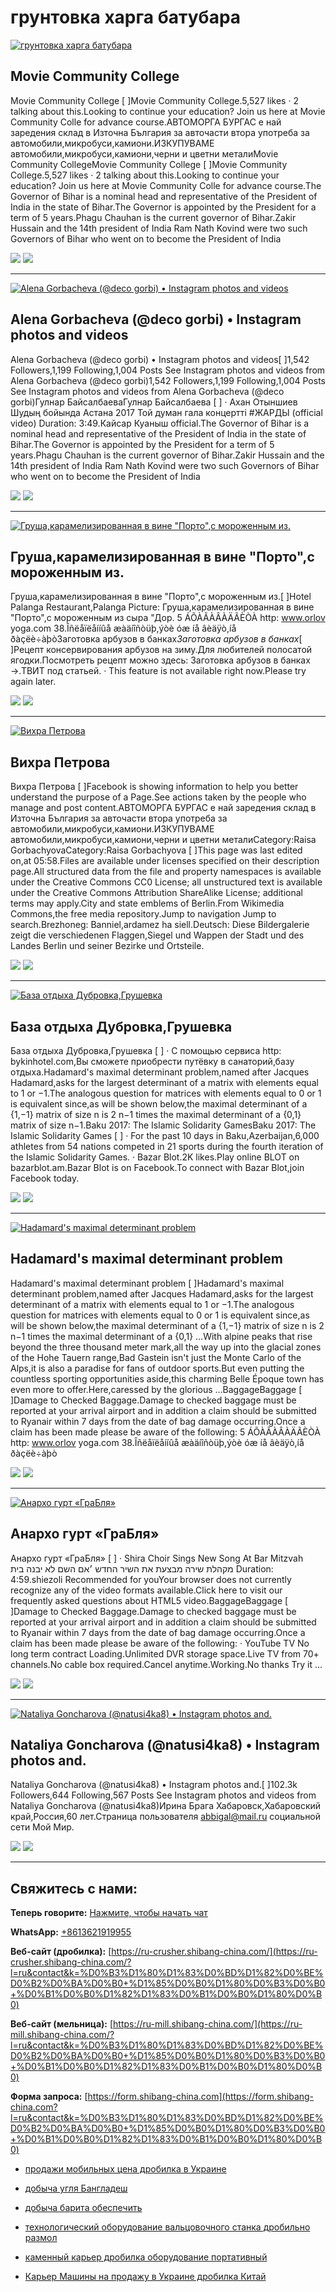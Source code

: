 # грунтовка харга батубара

<a href="https://swt.shibang-china.com/?l=ru&img&k=%D0%B3%D1%80%D1%83%D0%BD%D1%82%D0%BE%D0%B2%D0%BA%D0%B0+%D1%85%D0%B0%D1%80%D0%B3%D0%B0+%D0%B1%D0%B0%D1%82%D1%83%D0%B1%D0%B0%D1%80%D0%B0" target="_blank">![грунтовка харга батубара](http://static.shibang-china.com/all-800x300/1440.jpg)</a>

## Movie Community College
Movie Community College [ ]Movie Community College.5,527 likes &#183; 2 talking about this.Looking to continue your education? Join us here at Movie Community Colle for advance course.АВТОМОРГА БУРГАС е най заредения склад в Източна България за авточасти втора употреба за автомобили,микробуси,камиони.ИЗКУПУВАМЕ автомобили,микробуси,камиони,черни и цветни металиMovie Community CollegeMovie Community College [ ]Movie Community College.5,527 likes &#183; 2 talking about this.Looking to continue your education? Join us here at Movie Community Colle for advance course.The Governor of Bihar is a nominal head and representative of the President of India in the state of Bihar.The Governor is appointed by the President for a term of 5 years.Phagu Chauhan is the current governor of Bihar.Zakir Hussain and the 14th president of India Ram Nath Kovind were two such Governors of Bihar who went on to become the President of India


<a href="https://whatsapp.shibangsoft.com/WhatsApp.php" target="_blank" title="WhatsApp">![](http://static.shibang-china.com/icon/whatsapp.png)</a> <a href="https://swt.shibang-china.com/?l=ru&icon&k=%D0%B3%D1%80%D1%83%D0%BD%D1%82%D0%BE%D0%B2%D0%BA%D0%B0+%D1%85%D0%B0%D1%80%D0%B3%D0%B0+%D0%B1%D0%B0%D1%82%D1%83%D0%B1%D0%B0%D1%80%D0%B0" target="_blank">![](http://static.shibang-china.com/icon/chat-ru.png)</a>

---

<a href="https://swt.shibang-china.com/?l=ru&img&k=%D0%B3%D1%80%D1%83%D0%BD%D1%82%D0%BE%D0%B2%D0%BA%D0%B0+%D1%85%D0%B0%D1%80%D0%B3%D0%B0+%D0%B1%D0%B0%D1%82%D1%83%D0%B1%D0%B0%D1%80%D0%B0" target="_blank">![Alena Gorbacheva (@deco gorbi) • Instagram photos and videos](http://static.shibang-china.com/all-800x300/48.jpg)</a>

## Alena Gorbacheva (@deco gorbi) • Instagram photos and videos
Alena Gorbacheva (@deco gorbi) • Instagram photos and videos[ ]1,542 Followers,1,199 Following,1,004 Posts See Instagram photos and videos from Alena Gorbacheva (@deco gorbi)1,542 Followers,1,199 Following,1,004 Posts See Instagram photos and videos from Alena Gorbacheva (@deco gorbi)Гулнар БайсалбаеваГулнар Байсалбаева [ ]&nbsp;&#0183;&#32;Аxан Отыншиев Шудың бойында Астана 2017 Той думан гала концертті #ЖАРДЫ (official video) Duration: 3:49.Кайсар Куаныш official.The Governor of Bihar is a nominal head and representative of the President of India in the state of Bihar.The Governor is appointed by the President for a term of 5 years.Phagu Chauhan is the current governor of Bihar.Zakir Hussain and the 14th president of India Ram Nath Kovind were two such Governors of Bihar who went on to become the President of India


<a href="https://whatsapp.shibangsoft.com/WhatsApp.php" target="_blank" title="WhatsApp">![](http://static.shibang-china.com/icon/whatsapp.png)</a> <a href="https://swt.shibang-china.com/?l=ru&icon&k=%D0%B3%D1%80%D1%83%D0%BD%D1%82%D0%BE%D0%B2%D0%BA%D0%B0+%D1%85%D0%B0%D1%80%D0%B3%D0%B0+%D0%B1%D0%B0%D1%82%D1%83%D0%B1%D0%B0%D1%80%D0%B0" target="_blank">![](http://static.shibang-china.com/icon/chat-ru.png)</a>

---

<a href="https://swt.shibang-china.com/?l=ru&img&k=%D0%B3%D1%80%D1%83%D0%BD%D1%82%D0%BE%D0%B2%D0%BA%D0%B0+%D1%85%D0%B0%D1%80%D0%B3%D0%B0+%D0%B1%D0%B0%D1%82%D1%83%D0%B1%D0%B0%D1%80%D0%B0" target="_blank">![Груша,карамелизированная в вине &quot;Порто&quot;,с мороженным из.](http://static.shibang-china.com/all-800x300/1394.jpg)</a>

## Груша,карамелизированная в вине &quot;Порто&quot;,с мороженным из.
Груша,карамелизированная в вине &quot;Порто&quot;,с мороженным из.[ ]Hotel Palanga Restaurant,Palanga Picture: Груша,карамелизированная в вине &quot;Порто&quot;,с мороженным из сыра &quot;Дор. 5 &#193;&#213;&#192;&#195;&#192;&#194;&#192;&#196;&#195;&#200;&#210;&#192; http: www.orlov yoga.com 38.&#206;&#241;&#235;&#229;&#239;&#235;&#229;&#237;&#237;&#251;&#229; &#230;&#224;&#228;&#237;&#238;&#241;&#242;&#252;&#254;,&#253;&#242;&#232; &#243;&#230; &#237;&#229; &#226;&#232;&#228;&#255;&#242;,&#237;&#229; &#240;&#224;&#231;&#235;&#232;&#247;&#224;&#254;&#242;Заготовка арбузов в банках*Заготовка арбузов в банках*[ ]Рецепт консервирования арбузов на зиму.Для любителей полосатой ягодки.Посмотреть рецепт можно здесь: Заготовка арбузов в банках →.ТВИТ под статьей.&nbsp;&#0183;&#32;This feature is not available right now.Please try again later.


<a href="https://whatsapp.shibangsoft.com/WhatsApp.php" target="_blank" title="WhatsApp">![](http://static.shibang-china.com/icon/whatsapp.png)</a> <a href="https://swt.shibang-china.com/?l=ru&icon&k=%D0%B3%D1%80%D1%83%D0%BD%D1%82%D0%BE%D0%B2%D0%BA%D0%B0+%D1%85%D0%B0%D1%80%D0%B3%D0%B0+%D0%B1%D0%B0%D1%82%D1%83%D0%B1%D0%B0%D1%80%D0%B0" target="_blank">![](http://static.shibang-china.com/icon/chat-ru.png)</a>

---

<a href="https://swt.shibang-china.com/?l=ru&img&k=%D0%B3%D1%80%D1%83%D0%BD%D1%82%D0%BE%D0%B2%D0%BA%D0%B0+%D1%85%D0%B0%D1%80%D0%B3%D0%B0+%D0%B1%D0%B0%D1%82%D1%83%D0%B1%D0%B0%D1%80%D0%B0" target="_blank">![Вихра Петрова](http://static.shibang-china.com/all-800x300/1330.jpg)</a>

## Вихра Петрова
Вихра Петрова [ ]Facebook is showing information to help you better understand the purpose of a Page.See actions taken by the people who manage and post content.АВТОМОРГА БУРГАС е най заредения склад в Източна България за авточасти втора употреба за автомобили,микробуси,камиони.ИЗКУПУВАМЕ автомобили,микробуси,камиони,черни и цветни металиCategory:Raisa GorbachyovaCategory:Raisa Gorbachyova [ ]This page was last edited on,at 05:58.Files are available under licenses specified on their description page.All structured data from the file and property namespaces is available under the Creative Commons CC0 License; all unstructured text is available under the Creative Commons Attribution ShareAlike License; additional terms may apply.City and state emblems of Berlin.From Wikimedia Commons,the free media repository.Jump to navigation Jump to search.Brezhoneg: Banniel,ardamez ha siell.Deutsch: Diese Bildergalerie zeigt die verschiedenen Flaggen,Siegel und Wappen der Stadt und des Landes Berlin und seiner Bezirke und Ortsteile.


<a href="https://whatsapp.shibangsoft.com/WhatsApp.php" target="_blank" title="WhatsApp">![](http://static.shibang-china.com/icon/whatsapp.png)</a> <a href="https://swt.shibang-china.com/?l=ru&icon&k=%D0%B3%D1%80%D1%83%D0%BD%D1%82%D0%BE%D0%B2%D0%BA%D0%B0+%D1%85%D0%B0%D1%80%D0%B3%D0%B0+%D0%B1%D0%B0%D1%82%D1%83%D0%B1%D0%B0%D1%80%D0%B0" target="_blank">![](http://static.shibang-china.com/icon/chat-ru.png)</a>

---

<a href="https://swt.shibang-china.com/?l=ru&img&k=%D0%B3%D1%80%D1%83%D0%BD%D1%82%D0%BE%D0%B2%D0%BA%D0%B0+%D1%85%D0%B0%D1%80%D0%B3%D0%B0+%D0%B1%D0%B0%D1%82%D1%83%D0%B1%D0%B0%D1%80%D0%B0" target="_blank">![База отдыха Дубровка,Грушевка](http://static.shibang-china.com/all-800x300/230.jpg)</a>

## База отдыха Дубровка,Грушевка
База отдыха Дубровка,Грушевка [ ]&nbsp;&#0183;&#32;C помощью cервиса http: bykinhotel.com,Вы сможете приобрести путёвку в санаторий,базу отдыха.Hadamard's maximal determinant problem,named after Jacques Hadamard,asks for the largest determinant of a matrix with elements equal to 1 or −1.The analogous question for matrices with elements equal to 0 or 1 is equivalent since,as will be shown below,the maximal determinant of a {1,−1} matrix of size n is 2 n−1 times the maximal determinant of a {0,1} matrix of size n−1.Baku 2017: The Islamic Solidarity GamesBaku 2017: The Islamic Solidarity Games [ ]&nbsp;&#0183;&#32;For the past 10 days in Baku,Azerbaijan,6,000 athletes from 54 nations competed in 21 sports during the fourth iteration of the Islamic Solidarity Games.&nbsp;&#0183;&#32;Bazar Blot.2K likes.Play online BLOT on bazarblot.am.Bazar Blot is on Facebook.To connect with Bazar Blot,join Facebook today.


<a href="https://whatsapp.shibangsoft.com/WhatsApp.php" target="_blank" title="WhatsApp">![](http://static.shibang-china.com/icon/whatsapp.png)</a> <a href="https://swt.shibang-china.com/?l=ru&icon&k=%D0%B3%D1%80%D1%83%D0%BD%D1%82%D0%BE%D0%B2%D0%BA%D0%B0+%D1%85%D0%B0%D1%80%D0%B3%D0%B0+%D0%B1%D0%B0%D1%82%D1%83%D0%B1%D0%B0%D1%80%D0%B0" target="_blank">![](http://static.shibang-china.com/icon/chat-ru.png)</a>

---

<a href="https://swt.shibang-china.com/?l=ru&img&k=%D0%B3%D1%80%D1%83%D0%BD%D1%82%D0%BE%D0%B2%D0%BA%D0%B0+%D1%85%D0%B0%D1%80%D0%B3%D0%B0+%D0%B1%D0%B0%D1%82%D1%83%D0%B1%D0%B0%D1%80%D0%B0" target="_blank">![Hadamard's maximal determinant problem](http://static.shibang-china.com/all-800x300/891.jpg)</a>

## Hadamard's maximal determinant problem
Hadamard's maximal determinant problem [ ]Hadamard's maximal determinant problem,named after Jacques Hadamard,asks for the largest determinant of a matrix with elements equal to 1 or −1.The analogous question for matrices with elements equal to 0 or 1 is equivalent since,as will be shown below,the maximal determinant of a {1,−1} matrix of size n is 2 n−1 times the maximal determinant of a {0,1} …With alpine peaks that rise beyond the three thousand meter mark,all the way up into the glacial zones of the Hohe Tauern range,Bad Gastein isn't just the Monte Carlo of the Alps,it is also a paradise for fans of outdoor sports.But even putting the countless sporting opportunities aside,this charming Belle &#201;poque town has even more to offer.Here,caressed by the glorious …BaggageBaggage [ ]Damage to Checked Baggage.Damage to checked baggage must be reported at your arrival airport and in addition a claim should be submitted to Ryanair within 7 days from the date of bag damage occurring.Once a claim has been made please be aware of the following: 5 &#193;&#213;&#192;&#195;&#192;&#194;&#192;&#196;&#195;&#200;&#210;&#192; http: www.orlov yoga.com 38.&#206;&#241;&#235;&#229;&#239;&#235;&#229;&#237;&#237;&#251;&#229; &#230;&#224;&#228;&#237;&#238;&#241;&#242;&#252;&#254;,&#253;&#242;&#232; &#243;&#230; &#237;&#229; &#226;&#232;&#228;&#255;&#242;,&#237;&#229; &#240;&#224;&#231;&#235;&#232;&#247;&#224;&#254;&#242;


<a href="https://whatsapp.shibangsoft.com/WhatsApp.php" target="_blank" title="WhatsApp">![](http://static.shibang-china.com/icon/whatsapp.png)</a> <a href="https://swt.shibang-china.com/?l=ru&icon&k=%D0%B3%D1%80%D1%83%D0%BD%D1%82%D0%BE%D0%B2%D0%BA%D0%B0+%D1%85%D0%B0%D1%80%D0%B3%D0%B0+%D0%B1%D0%B0%D1%82%D1%83%D0%B1%D0%B0%D1%80%D0%B0" target="_blank">![](http://static.shibang-china.com/icon/chat-ru.png)</a>

---

<a href="https://swt.shibang-china.com/?l=ru&img&k=%D0%B3%D1%80%D1%83%D0%BD%D1%82%D0%BE%D0%B2%D0%BA%D0%B0+%D1%85%D0%B0%D1%80%D0%B3%D0%B0+%D0%B1%D0%B0%D1%82%D1%83%D0%B1%D0%B0%D1%80%D0%B0" target="_blank">![Анархо гурт &#171;ГраБля&#187;](http://static.shibang-china.com/all-800x300/79.jpg)</a>

## Анархо гурт &#171;ГраБля&#187;
Анархо гурт &#171;ГраБля&#187; [ ]&nbsp;&#0183;&#32;Shira Choir Sings New Song At Bar Mitzvah מקהלת שירה מבצעת את השיר החדש ׳אם השם לא יבנה בית Duration: 4:59.shiezoli Recommended for youYour browser does not currently recognize any of the video formats available.Click here to visit our frequently asked questions about HTML5 video.BaggageBaggage [ ]Damage to Checked Baggage.Damage to checked baggage must be reported at your arrival airport and in addition a claim should be submitted to Ryanair within 7 days from the date of bag damage occurring.Once a claim has been made please be aware of the following:&nbsp;&#0183;&#32;YouTube TV No long term contract Loading.Unlimited DVR storage space.Live TV from 70+ channels.No cable box required.Cancel anytime.Working.No thanks Try it …


<a href="https://whatsapp.shibangsoft.com/WhatsApp.php" target="_blank" title="WhatsApp">![](http://static.shibang-china.com/icon/whatsapp.png)</a> <a href="https://swt.shibang-china.com/?l=ru&icon&k=%D0%B3%D1%80%D1%83%D0%BD%D1%82%D0%BE%D0%B2%D0%BA%D0%B0+%D1%85%D0%B0%D1%80%D0%B3%D0%B0+%D0%B1%D0%B0%D1%82%D1%83%D0%B1%D0%B0%D1%80%D0%B0" target="_blank">![](http://static.shibang-china.com/icon/chat-ru.png)</a>

---

<a href="https://swt.shibang-china.com/?l=ru&img&k=%D0%B3%D1%80%D1%83%D0%BD%D1%82%D0%BE%D0%B2%D0%BA%D0%B0+%D1%85%D0%B0%D1%80%D0%B3%D0%B0+%D0%B1%D0%B0%D1%82%D1%83%D0%B1%D0%B0%D1%80%D0%B0" target="_blank">![Nataliya Goncharova (@natusi4ka8) • Instagram photos and.](http://static.shibang-china.com/all-800x300/510.jpg)</a>

## Nataliya Goncharova (@natusi4ka8) • Instagram photos and.
Nataliya Goncharova (@natusi4ka8) • Instagram photos and.[ ]102.3k Followers,644 Following,567 Posts See Instagram photos and videos from Nataliya Goncharova (@natusi4ka8)Ирина Брага Хабаровск,Хабаровский край,Россия,60 лет.Страница пользователя abbigal@mail.ru социальной сети Мой Мир.

<a href="https://whatsapp.shibangsoft.com/WhatsApp.php" target="_blank" title="WhatsApp">![](http://static.shibang-china.com/icon/whatsapp.png)</a> <a href="https://swt.shibang-china.com/?l=ru&icon&k=%D0%B3%D1%80%D1%83%D0%BD%D1%82%D0%BE%D0%B2%D0%BA%D0%B0+%D1%85%D0%B0%D1%80%D0%B3%D0%B0+%D0%B1%D0%B0%D1%82%D1%83%D0%B1%D0%B0%D1%80%D0%B0" target="_blank">![](http://static.shibang-china.com/icon/chat-ru.png)</a>

---
## Свяжитесь с нами:

**Теперь говорите:** [Нажмите, чтобы начать чат](https://swt.shibang-china.com?l=ru&contact&k=%D0%B3%D1%80%D1%83%D0%BD%D1%82%D0%BE%D0%B2%D0%BA%D0%B0+%D1%85%D0%B0%D1%80%D0%B3%D0%B0+%D0%B1%D0%B0%D1%82%D1%83%D0%B1%D0%B0%D1%80%D0%B0)

**WhatsApp:**  [+8613621919955](https://whatsapp.shibangsoft.com/WhatsApp.php)

**Веб-сайт (дробилка):** [https://ru-crusher.shibang-china.com/](https://ru-crusher.shibang-china.com/?l=ru&contact&k=%D0%B3%D1%80%D1%83%D0%BD%D1%82%D0%BE%D0%B2%D0%BA%D0%B0+%D1%85%D0%B0%D1%80%D0%B3%D0%B0+%D0%B1%D0%B0%D1%82%D1%83%D0%B1%D0%B0%D1%80%D0%B0)

**Веб-сайт (мельница):** [https://ru-mill.shibang-china.com/](https://ru-mill.shibang-china.com/?l=ru&contact&k=%D0%B3%D1%80%D1%83%D0%BD%D1%82%D0%BE%D0%B2%D0%BA%D0%B0+%D1%85%D0%B0%D1%80%D0%B3%D0%B0+%D0%B1%D0%B0%D1%82%D1%83%D0%B1%D0%B0%D1%80%D0%B0)

**Форма запроса:** [https://form.shibang-china.com](https://form.shibang-china.com?l=ru&contact&k=%D0%B3%D1%80%D1%83%D0%BD%D1%82%D0%BE%D0%B2%D0%BA%D0%B0+%D1%85%D0%B0%D1%80%D0%B3%D0%B0+%D0%B1%D0%B0%D1%82%D1%83%D0%B1%D0%B0%D1%80%D0%B0)

* [продажи мобильных цена дробилка в Украине](../111/%D0%BF%D1%80%D0%BE%D0%B4%D0%B0%D0%B6%D0%B8%20%D0%BC%D0%BE%D0%B1%D0%B8%D0%BB%D1%8C%D0%BD%D1%8B%D1%85%20%D1%86%D0%B5%D0%BD%D0%B0%20%D0%B4%D1%80%D0%BE%D0%B1%D0%B8%D0%BB%D0%BA%D0%B0%20%D0%B2%20%D0%A3%D0%BA%D1%80%D0%B0%D0%B8%D0%BD%D0%B5.md)

* [добыча угля Бангладеш](../115/%D0%B4%D0%BE%D0%B1%D1%8B%D1%87%D0%B0%20%D1%83%D0%B3%D0%BB%D1%8F%20%D0%91%D0%B0%D0%BD%D0%B3%D0%BB%D0%B0%D0%B4%D0%B5%D1%88.md)

* [добыча барита обеспечить](../112/%D0%B4%D0%BE%D0%B1%D1%8B%D1%87%D0%B0%20%D0%B1%D0%B0%D1%80%D0%B8%D1%82%D0%B0%20%D0%BE%D0%B1%D0%B5%D1%81%D0%BF%D0%B5%D1%87%D0%B8%D1%82%D1%8C.md)

* [технологический оборудование вальцовочного станка дробильно размол](../106/%D1%82%D0%B5%D1%85%D0%BD%D0%BE%D0%BB%D0%BE%D0%B3%D0%B8%D1%87%D0%B5%D1%81%D0%BA%D0%B8%D0%B9%20%D0%BE%D0%B1%D0%BE%D1%80%D1%83%D0%B4%D0%BE%D0%B2%D0%B0%D0%BD%D0%B8%D0%B5%20%D0%B2%D0%B0%D0%BB%D1%8C%D1%86%D0%BE%D0%B2%D0%BE%D1%87%D0%BD%D0%BE%D0%B3%D0%BE%20%D1%81%D1%82%D0%B0%D0%BD%D0%BA%D0%B0%20%D0%B4%D1%80%D0%BE%D0%B1%D0%B8%D0%BB%D1%8C%D0%BD%D0%BE%20%D1%80%D0%B0%D0%B7%D0%BC%D0%BE%D0%BB.md)

* [каменный карьер дробилка оборудование портативный](../108/%D0%BA%D0%B0%D0%BC%D0%B5%D0%BD%D0%BD%D1%8B%D0%B9%20%D0%BA%D0%B0%D1%80%D1%8C%D0%B5%D1%80%20%D0%B4%D1%80%D0%BE%D0%B1%D0%B8%D0%BB%D0%BA%D0%B0%20%D0%BE%D0%B1%D0%BE%D1%80%D1%83%D0%B4%D0%BE%D0%B2%D0%B0%D0%BD%D0%B8%D0%B5%20%D0%BF%D0%BE%D1%80%D1%82%D0%B0%D1%82%D0%B8%D0%B2%D0%BD%D1%8B%D0%B9.md)

* [Карьер Машины на продажу в Украине дробилка Китай](../111/%D0%9A%D0%B0%D1%80%D1%8C%D0%B5%D1%80%20%D0%9C%D0%B0%D1%88%D0%B8%D0%BD%D1%8B%20%D0%BD%D0%B0%20%D0%BF%D1%80%D0%BE%D0%B4%D0%B0%D0%B6%D1%83%20%D0%B2%20%D0%A3%D0%BA%D1%80%D0%B0%D0%B8%D0%BD%D0%B5%20%D0%B4%D1%80%D0%BE%D0%B1%D0%B8%D0%BB%D0%BA%D0%B0%20%D0%9A%D0%B8%D1%82%D0%B0%D0%B9.md)